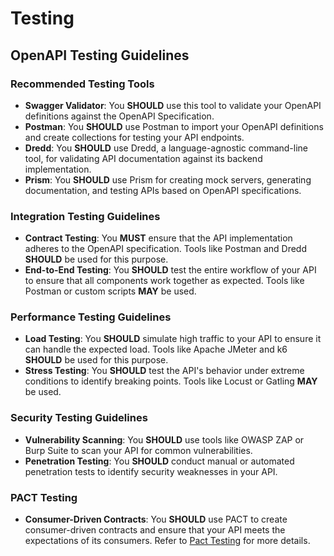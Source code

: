 # Testing

## OpenAPI Testing Guidelines

### Recommended Testing Tools

- **Swagger Validator**: You **SHOULD** use this tool to validate your OpenAPI definitions against the OpenAPI Specification.
- **Postman**: You **SHOULD** use Postman to import your OpenAPI definitions and create collections for testing your API endpoints.
- **Dredd**: You **SHOULD** use Dredd, a language-agnostic command-line tool, for validating API documentation against its backend implementation.
- **Prism**: You **SHOULD** use Prism for creating mock servers, generating documentation, and testing APIs based on OpenAPI specifications.

### Integration Testing Guidelines

- **Contract Testing**: You **MUST** ensure that the API implementation adheres to the OpenAPI specification. Tools like Postman and Dredd **SHOULD** be used for this purpose.
- **End-to-End Testing**: You **SHOULD** test the entire workflow of your API to ensure that all components work together as expected. Tools like Postman or custom scripts **MAY** be used.

### Performance Testing Guidelines

- **Load Testing**: You **SHOULD** simulate high traffic to your API to ensure it can handle the expected load. Tools like Apache JMeter and k6 **SHOULD** be used for this purpose.
- **Stress Testing**: You **SHOULD** test the API's behavior under extreme conditions to identify breaking points. Tools like Locust or Gatling **MAY** be used.

### Security Testing Guidelines

- **Vulnerability Scanning**: You **SHOULD** use tools like OWASP ZAP or Burp Suite to scan your API for common vulnerabilities.
- **Penetration Testing**: You **SHOULD** conduct manual or automated penetration tests to identify security weaknesses in your API.

### PACT Testing

- **Consumer-Driven Contracts**: You **SHOULD** use PACT to create consumer-driven contracts and ensure that your API meets the expectations of its consumers. Refer to [Pact Testing](https://docs.publishing.service.gov.uk/manual/pact-testing.html) for more details.
